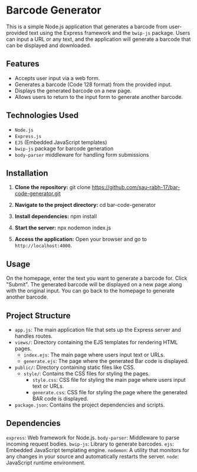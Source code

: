 # Barcode Generator

This is a simple Node.js application that generates a barcode from user-provided text using the Express framework and the `bwip-js` package. Users can input a URL or any text, and the application will generate a barcode that can be displayed and downloaded.

## Features

- Accepts user input via a web form.
- Generates a barcode (Code 128 format) from the provided input.
- Displays the generated barcode on a new page.
- Allows users to return to the input form to generate another barcode.

## Technologies Used

- `Node.js`
- `Express.js`
- `EJS` (Embedded JavaScript templates)
- `bwip-js` package for barcode generation
- `body-parser` middleware for handling form submissions

## Installation

1. **Clone the repository:**
   git clone https://github.com/sau-rabh-17/bar-code-generator.git

2. **Navigate to the project directory:**
   cd bar-code-generator
   
3. **Install dependencies:**
   npm install

4. **Start the server:**
   npx nodemon index.js

5. **Access the application:**
   Open your browser and go to `http://localhost:4000`.

## Usage
On the homepage, enter the text you want to generate a barcode for.
Click "Submit".
The generated barcode will be displayed on a new page along with the original input.
You can go back to the homepage to generate another barcode.

## Project Structure

- `app.js`: The main application file that sets up the Express server and handles routes.
- `views/`: Directory containing the EJS templates for rendering HTML pages.
  - `index.ejs`: The main page where users input text or URLs.
  - `generate.ejs`: The page where the generated Bar code is displayed.
- `public/`: Directory containing static files like CSS.
  - `style/`: Contains the CSS files for styling the pages.
    - `style.css`: CSS file for styling the main page where users input text or URLs.
    - `generate.css`: CSS file for styling the page where the generated BAR code is displayed.
- `package.json`: Contains the project dependencies and scripts.

## Dependencies
`express`: Web framework for Node.js.
`body-parser`: Middleware to parse incoming request bodies.
`bwip-js`: Library to generate barcodes.
`ejs`: Embedded JavaScript templating engine.
`nodemon`: A utility that monitors for any changes in your source and automatically restarts the server.
`node`: JavaScript runtime environment.
